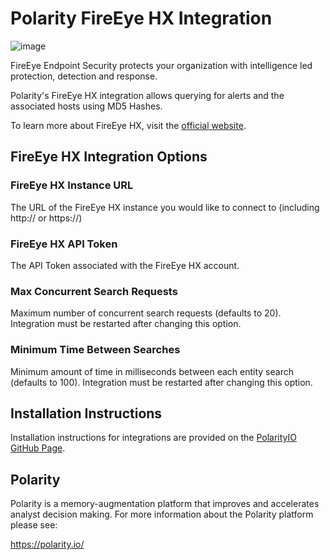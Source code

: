 # Polarity FireEye HX Integration

![image](https://img.shields.io/badge/status-beta-green.svg)

FireEye Endpoint Security protects your organization with intelligence led protection, detection and response.

Polarity's FireEye HX integration allows querying for alerts and the associated hosts using MD5 Hashes.

To learn more about FireEye HX, visit the [official website](https://www.fireeye.com/products/endpoint-security.html).

## FireEye HX Integration Options

### FireEye HX Instance URL

The URL of the FireEye HX instance you would like to connect to (including http:// or https://)

### FireEye HX API Token

The API Token associated with the FireEye HX account.

### Max Concurrent Search Requests

Maximum number of concurrent search requests (defaults to 20). Integration must be restarted after changing this option.

### Minimum Time Between Searches

Minimum amount of time in milliseconds between each entity search (defaults to 100). Integration must be restarted after changing this option.

## Installation Instructions

Installation instructions for integrations are provided on the [PolarityIO GitHub Page](https://polarityio.github.io/).

## Polarity

Polarity is a memory-augmentation platform that improves and accelerates analyst decision making. For more information about the Polarity platform please see:

https://polarity.io/
